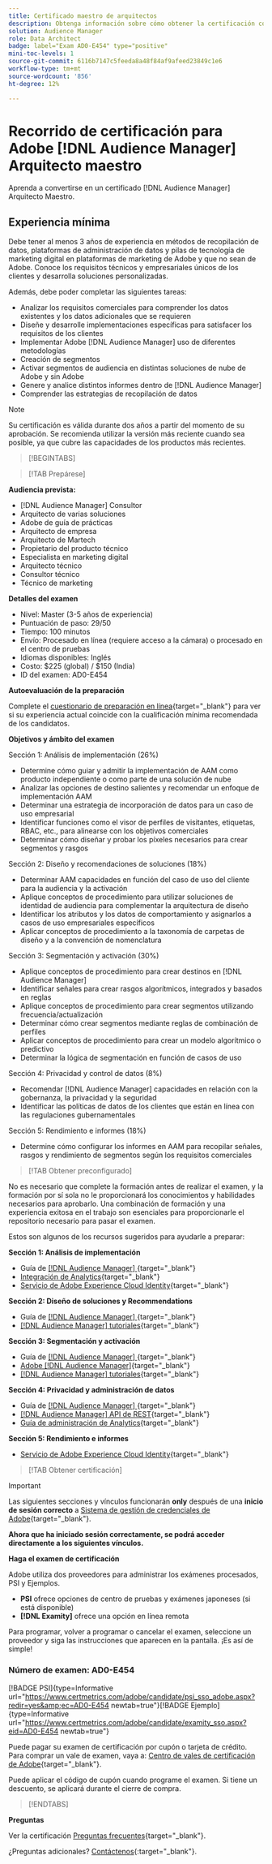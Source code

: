 ```yaml
---
title: Certificado maestro de arquitectos
description: Obtenga información sobre cómo obtener la certificación como Adobe [!DNL Audience Manager] Arquitecto Maestro.
solution: Audience Manager
role: Data Architect
badge: label="Exam AD0-E454" type="positive"
mini-toc-levels: 1
source-git-commit: 6116b7147c5feeda8a48f84af9afeed23849c1e6
workflow-type: tm+mt
source-wordcount: '856'
ht-degree: 12%

---
```


# Recorrido de certificación para Adobe [!DNL Audience Manager] Arquitecto maestro

Aprenda a convertirse en un certificado [!DNL Audience Manager] Arquitecto Maestro.

## Experiencia mínima

Debe tener al menos 3 años de experiencia en métodos de recopilación de datos, plataformas de administración de datos y pilas de tecnología de marketing digital en plataformas de marketing de Adobe y que no sean de Adobe. Conoce los requisitos técnicos y empresariales únicos de los clientes y desarrolla soluciones personalizadas.

Además, debe poder completar las siguientes tareas:

* Analizar los requisitos comerciales para comprender los datos existentes y los datos adicionales que se requieren
* Diseñe y desarrolle implementaciones específicas para satisfacer los requisitos de los clientes
* Implementar Adobe [!DNL Audience Manager] uso de diferentes metodologías
* Creación de segmentos
* Activar segmentos de audiencia en distintas soluciones de nube de Adobe y sin Adobe
* Genere y analice distintos informes dentro de [!DNL Audience Manager]
* Comprender las estrategias de recopilación de datos

>[!NOTE]
>
>Su certificación es válida durante dos años a partir del momento de su aprobación. Se recomienda utilizar la versión más reciente cuando sea posible, ya que cubre las capacidades de los productos más recientes.

>[!BEGINTABS]

>[!TAB Prepárese]

**Audiencia prevista:**

* [!DNL Audience Manager] Consultor
* Arquitecto de varias soluciones
* Adobe de guía de prácticas
* Arquitecto de empresa
* Arquitecto de Martech
* Propietario del producto técnico
* Especialista en marketing digital
* Arquitecto técnico
* Consultor técnico
* Técnico de marketing

**Detalles del examen**

* Nivel: Master (3-5 años de experiencia)
* Puntuación de paso: 29/50
* Tiempo: 100 minutos
* Envío: Procesado en línea (requiere acceso a la cámara) o procesado en el centro de pruebas
* Idiomas disponibles: Inglés
* Costo: $225 (global) / $150 (India)
* ID del examen: AD0-E454

**Autoevaluación de la preparación**

Complete el [cuestionario de preparación en línea](https://scorpion.caveon.com/launchpad/ad-q-e407-readiness-questionnaire-for-adobe-target-architect-master-exam-copy-b5z40t/ad-q-e454-readiness-questionnaire-for-adobe-audience-manager-architect-master){target="_blank"} para ver si su experiencia actual coincide con la cualificación mínima recomendada de los candidatos.

**Objetivos y ámbito del examen**

Sección 1: Análisis de implementación (26%)

* Determine cómo guiar y admitir la implementación de AAM como producto independiente o como parte de una solución de nube
* Analizar las opciones de destino salientes y recomendar un enfoque de implementación AAM
* Determinar una estrategia de incorporación de datos para un caso de uso empresarial
* Identificar funciones como el visor de perfiles de visitantes, etiquetas, RBAC, etc., para alinearse con los objetivos comerciales
* Determinar cómo diseñar y probar los píxeles necesarios para crear segmentos y rasgos

Sección 2: Diseño y recomendaciones de soluciones (18%)

* Determinar AAM capacidades en función del caso de uso del cliente para la audiencia y la activación
* Aplique conceptos de procedimiento para utilizar soluciones de identidad de audiencia para complementar la arquitectura de diseño
* Identificar los atributos y los datos de comportamiento y asignarlos a casos de uso empresariales específicos
* Aplicar conceptos de procedimiento a la taxonomía de carpetas de diseño y a la convención de nomenclatura

Sección 3: Segmentación y activación (30%)

* Aplique conceptos de procedimiento para crear destinos en [!DNL Audience Manager]
* Identificar señales para crear rasgos algorítmicos, integrados y basados en reglas
* Aplique conceptos de procedimiento para crear segmentos utilizando frecuencia/actualización
* Determinar cómo crear segmentos mediante reglas de combinación de perfiles
* Aplicar conceptos de procedimiento para crear un modelo algorítmico o predictivo
* Determinar la lógica de segmentación en función de casos de uso

Sección 4: Privacidad y control de datos (8%)

* Recomendar [!DNL Audience Manager] capacidades en relación con la gobernanza, la privacidad y la seguridad
* Identificar las políticas de datos de los clientes que están en línea con las regulaciones gubernamentales

Sección 5: Rendimiento e informes (18%)

* Determine cómo configurar los informes en AAM para recopilar señales, rasgos y rendimiento de segmentos según los requisitos comerciales

>[!TAB Obtener preconfigurado]

No es necesario que complete la formación antes de realizar el examen, y la formación por sí sola no le proporcionará los conocimientos y habilidades necesarios para aprobarlo. Una combinación de formación y una experiencia exitosa en el trabajo son esenciales para proporcionarle el repositorio necesario para pasar el examen.

Estos son algunos de los recursos sugeridos para ayudarle a preparar:

**Sección 1: Análisis de implementación**

* Guía de [[!DNL Audience Manager] ](https://experienceleague.adobe.com/docs/audience-manager/user-guide/aam-home.html?lang=es){target="_blank"}
* [Integración de Analytics](https://experienceleague.adobe.com/docs/analytics/integration/home.html?lang=es){target="_blank"}
* [Servicio de Adobe Experience Cloud Identity](https://experienceleague.adobe.com/docs/id-service/using/home.html?lang=es){target="_blank"}

**Sección 2: Diseño de soluciones y Recommendations**

* Guía de [[!DNL Audience Manager] ](https://experienceleague.adobe.com/docs/audience-manager/user-guide/aam-home.html?lang=es){target="_blank"}
* [[!DNL Audience Manager] tutoriales](https://experienceleague.adobe.com/docs/audience-manager-learn/tutorials/overview.html?lang=es){target="_blank"}

**Sección 3: Segmentación y activación**

* Guía de [[!DNL Audience Manager] ](https://experienceleague.adobe.com/docs/audience-manager/user-guide/aam-home.html?lang=es){target="_blank"}
* [Adobe [!DNL Audience Manager]](https://experienceleaguecommunities.adobe.com/t5/adobe-audience-manager/ct-p/adobe-audience-manager-community?profile.language=es){target="_blank"}
* [[!DNL Audience Manager] tutoriales](https://experienceleague.adobe.com/docs/audience-manager-learn/tutorials/overview.html?lang=es){target="_blank"}

**Sección 4: Privacidad y administración de datos**

* Guía de [[!DNL Audience Manager] ](https://experienceleague.adobe.com/docs/audience-manager/user-guide/aam-home.html?lang=es){target="_blank"}
* [[!DNL Audience Manager] API de REST](https://bank.demdex.com/portal/swagger/index.html#/Segments%20API){target="_blank"}
* [Guía de administración de Analytics](https://experienceleague.adobe.com/docs/analytics/admin/home.html?lang=es){target="_blank"}

**Sección 5: Rendimiento e informes**

* [Servicio de Adobe Experience Cloud Identity](https://experienceleague.adobe.com/docs/id-service/using/home.html?lang=es){target="_blank"}

>[!TAB Obtener certificación]

>[!IMPORTANT]
>
>Las siguientes secciones y vínculos funcionarán **only** después de una **inicio de sesión correcto** a [Sistema de gestión de credenciales de Adobe](http://www.certmetrics.com/adobe){target="_blank"}.


**Ahora que ha iniciado sesión correctamente, se podrá acceder directamente a los siguientes vínculos.**

**Haga el examen de certificación**

Adobe utiliza dos proveedores para administrar los exámenes procesados, PSI y Ejemplos.

* **PSI** ofrece opciones de centro de pruebas y exámenes japoneses (si está disponible)
* **[!DNL Examity]** ofrece una opción en línea remota

Para programar, volver a programar o cancelar el examen, seleccione un proveedor y siga las instrucciones que aparecen en la pantalla. ¡Es así de simple!

### Número de examen: AD0-E454

[!BADGE PSI]{type=Informative url="https://www.certmetrics.com/adobe/candidate/psi_sso_adobe.aspx?redir=yes&amp;ec=AD0-E454 newtab=true"}[!BADGE Ejemplo]{type=Informative url="https://www.certmetrics.com/adobe/candidate/examity_sso.aspx?eid=AD0-E454 newtab=true"}

Puede pagar su examen de certificación por cupón o tarjeta de crédito. Para comprar un vale de examen, vaya a: [Centro de vales de certificación de Adobe](https://market.xvoucher.com/adobe/global){target="_blank"}.

Puede aplicar el código de cupón cuando programe el examen. Si tiene un descuento, se aplicará durante el cierre de compra.

>[!ENDTABS]

**Preguntas**

Ver la certificación [Preguntas frecuentes](https://experienceleague.adobe.com/docs/certification/certification/faq.html?lang=en){target="_blank"}.

¿Preguntas adicionales? [Contáctenos](mailto:certif@adobe.com){:target=&quot;_blank&quot;}.
